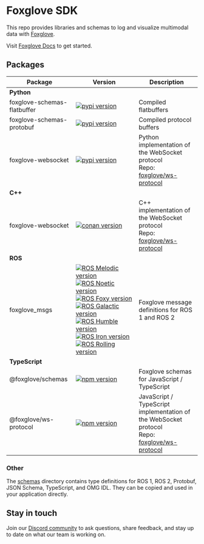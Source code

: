 # Foxglove SDK

This repo provides libraries and schemas to log and visualize multimodal data with [Foxglove](https://foxglove.dev).

Visit [Foxglove Docs](https://docs.foxglove.dev/) to get started.

## Packages

| Package                     | Version                                                                                                                                                                                                                                                                                                                                                                                                                                                                                                                                                                                                                                                                                                                                                                                                                                                                                                                                                                                                                                                       | Description                                                                                                                                                                 |
| --------------------------- | ------------------------------------------------------------------------------------------------------------------------------------------------------------------------------------------------------------------------------------------------------------------------------------------------------------------------------------------------------------------------------------------------------------------------------------------------------------------------------------------------------------------------------------------------------------------------------------------------------------------------------------------------------------------------------------------------------------------------------------------------------------------------------------------------------------------------------------------------------------------------------------------------------------------------------------------------------------------------------------------------------------------------------------------------------------- | --------------------------------------------------------------------------------------------------------------------------------------------------------------------------- |
| **Python**                  |                                                                                                                                                                                                                                                                                                                                                                                                                                                                                                                                                                                                                                                                                                                                                                                                                                                                                                                                                                                                                                                               |                                                                                                                                                                             |
| foxglove-schemas-flatbuffer | [![pypi version](https://shields.io/pypi/v/foxglove-schemas-flatbuffer)](https://pypi.org/project/foxglove-schemas-flatbuffer/)                                                                                                                                                                                                                                                                                                                                                                                                                                                                                                                                                                                                                                                                                                                                                                                                                                                                                                                               | Compiled flatbuffers                                                                                                                                                        |
| foxglove-schemas-protobuf   | [![pypi version](https://shields.io/pypi/v/foxglove-schemas-protobuf)](https://pypi.org/project/foxglove-schemas-protobuf/)                                                                                                                                                                                                                                                                                                                                                                                                                                                                                                                                                                                                                                                                                                                                                                                                                                                                                                                                   | Compiled protocol buffers                                                                                                                                                   |
| foxglove-websocket          | [![pypi version](https://shields.io/pypi/v/foxglove-websocket)](https://pypi.org/project/foxglove-websocket/)                                                                                                                                                                                                                                                                                                                                                                                                                                                                                                                                                                                                                                                                                                                                                                                                                                                                                                                                                 | Python implementation of the WebSocket protocol<br/>Repo: [foxglove/ws-protocol](https://github.com/foxglove/ws-protocol/tree/main/python)                                  |
| **C++**                     |                                                                                                                                                                                                                                                                                                                                                                                                                                                                                                                                                                                                                                                                                                                                                                                                                                                                                                                                                                                                                                                               |                                                                                                                                                                             |
| foxglove-websocket          | [![conan version](https://img.shields.io/conan/v/foxglove-websocket)](https://conan.io/center/recipes/foxglove-websocket)                                                                                                                                                                                                                                                                                                                                                                                                                                                                                                                                                                                                                                                                                                                                                                                                                                                                                                                                     | C++ implementation of the WebSocket protocol<br/>Repo: [foxglove/ws-protocol](https://github.com/foxglove/ws-protocol/tree/main/cpp)                                        |
| **ROS**                     |                                                                                                                                                                                                                                                                                                                                                                                                                                                                                                                                                                                                                                                                                                                                                                                                                                                                                                                                                                                                                                                               |                                                                                                                                                                             |
| foxglove_msgs               | [![ROS Melodic version](https://img.shields.io/ros/v/melodic/foxglove_msgs)](https://index.ros.org/p/foxglove_msgs/github-foxglove-schemas/#melodic) [![ROS Noetic version](https://img.shields.io/ros/v/noetic/foxglove_msgs)](https://index.ros.org/p/foxglove_msgs/github-foxglove-schemas/#noetic) [![ROS Foxy version](https://img.shields.io/ros/v/foxy/foxglove_msgs)](https://index.ros.org/p/foxglove_msgs/github-foxglove-schemas/#foxy) [![ROS Galactic version](https://img.shields.io/ros/v/galactic/foxglove_msgs)](https://index.ros.org/p/foxglove_msgs/github-foxglove-schemas/#galactic) [![ROS Humble version](https://img.shields.io/ros/v/humble/foxglove_msgs)](https://index.ros.org/p/foxglove_msgs/github-foxglove-schemas/#humble) [![ROS Iron version](https://img.shields.io/ros/v/iron/foxglove_msgs)](https://index.ros.org/p/foxglove_msgs/github-foxglove-schemas/#iron) [![ROS Rolling version](https://img.shields.io/ros/v/rolling/foxglove_msgs)](https://index.ros.org/p/foxglove_msgs/github-foxglove-schemas/#rolling) | Foxglove message definitions for ROS 1 and ROS 2                                                                                                                            |
| **TypeScript**              |                                                                                                                                                                                                                                                                                                                                                                                                                                                                                                                                                                                                                                                                                                                                                                                                                                                                                                                                                                                                                                                               |                                                                                                                                                                             |
| @foxglove/schemas           | [![npm version](https://img.shields.io/npm/v/@foxglove/schemas)](https://www.npmjs.com/package/@foxglove/schemas)                                                                                                                                                                                                                                                                                                                                                                                                                                                                                                                                                                                                                                                                                                                                                                                                                                                                                                                                             | Foxglove schemas for JavaScript / TypeScript                                                                                                                                |
| @foxglove/ws-protocol       | [![npm version](https://img.shields.io/npm/v/@foxglove/ws-protocol)](https://www.npmjs.com/package/@foxglove/ws-protocol)                                                                                                                                                                                                                                                                                                                                                                                                                                                                                                                                                                                                                                                                                                                                                                                                                                                                                                                                     | JavaScript / TypeScript implementation of the WebSocket protocol<br/>Repo: [foxglove/ws-protocol](https://github.com/foxglove/ws-protocol/tree/main/typescript/ws-protocol) |

### Other

The [schemas](./schemas) directory contains type definitions for ROS 1, ROS 2, Protobuf, JSON Schema, TypeScript, and OMG IDL. They can be copied and used in your application directly.

## Stay in touch

Join our [Discord community](https://foxglove.dev/chat) to ask questions, share feedback, and stay up to date on what our team is working on.
